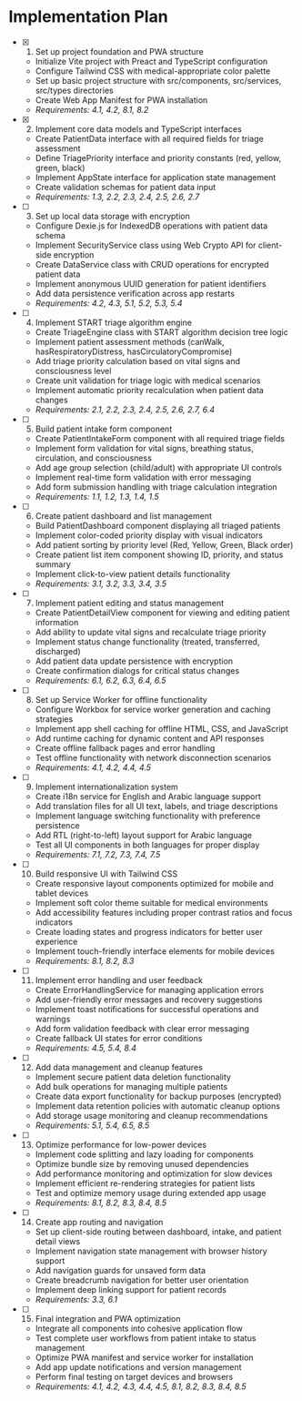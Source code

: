 # Implementation Plan

- [x] 1. Set up project foundation and PWA structure





  - Initialize Vite project with Preact and TypeScript configuration
  - Configure Tailwind CSS with medical-appropriate color palette
  - Set up basic project structure with src/components, src/services, src/types directories
  - Create Web App Manifest for PWA installation
  - _Requirements: 4.1, 4.2, 8.1, 8.2_

- [x] 2. Implement core data models and TypeScript interfaces





  - Create PatientData interface with all required fields for triage assessment
  - Define TriagePriority interface and priority constants (red, yellow, green, black)
  - Implement AppState interface for application state management
  - Create validation schemas for patient data input
  - _Requirements: 1.3, 2.2, 2.3, 2.4, 2.5, 2.6, 2.7_

- [ ] 3. Set up local data storage with encryption
  - Configure Dexie.js for IndexedDB operations with patient data schema
  - Implement SecurityService class using Web Crypto API for client-side encryption
  - Create DataService class with CRUD operations for encrypted patient data
  - Implement anonymous UUID generation for patient identifiers
  - Add data persistence verification across app restarts
  - _Requirements: 4.2, 4.3, 5.1, 5.2, 5.3, 5.4_

- [ ] 4. Implement START triage algorithm engine
  - Create TriageEngine class with START algorithm decision tree logic
  - Implement patient assessment methods (canWalk, hasRespiratoryDistress, hasCirculatoryCompromise)
  - Add triage priority calculation based on vital signs and consciousness level
  - Create unit validation for triage logic with medical scenarios
  - Implement automatic priority recalculation when patient data changes
  - _Requirements: 2.1, 2.2, 2.3, 2.4, 2.5, 2.6, 2.7, 6.4_

- [ ] 5. Build patient intake form component
  - Create PatientIntakeForm component with all required triage fields
  - Implement form validation for vital signs, breathing status, circulation, and consciousness
  - Add age group selection (child/adult) with appropriate UI controls
  - Implement real-time form validation with error messaging
  - Add form submission handling with triage calculation integration
  - _Requirements: 1.1, 1.2, 1.3, 1.4, 1.5_

- [ ] 6. Create patient dashboard and list management
  - Build PatientDashboard component displaying all triaged patients
  - Implement color-coded priority display with visual indicators
  - Add patient sorting by priority level (Red, Yellow, Green, Black order)
  - Create patient list item component showing ID, priority, and status summary
  - Implement click-to-view patient details functionality
  - _Requirements: 3.1, 3.2, 3.3, 3.4, 3.5_

- [ ] 7. Implement patient editing and status management
  - Create PatientDetailView component for viewing and editing patient information
  - Add ability to update vital signs and recalculate triage priority
  - Implement status change functionality (treated, transferred, discharged)
  - Add patient data update persistence with encryption
  - Create confirmation dialogs for critical status changes
  - _Requirements: 6.1, 6.2, 6.3, 6.4, 6.5_

- [ ] 8. Set up Service Worker for offline functionality
  - Configure Workbox for service worker generation and caching strategies
  - Implement app shell caching for offline HTML, CSS, and JavaScript
  - Add runtime caching for dynamic content and API responses
  - Create offline fallback pages and error handling
  - Test offline functionality with network disconnection scenarios
  - _Requirements: 4.1, 4.2, 4.4, 4.5_

- [ ] 9. Implement internationalization system
  - Create i18n service for English and Arabic language support
  - Add translation files for all UI text, labels, and triage descriptions
  - Implement language switching functionality with preference persistence
  - Add RTL (right-to-left) layout support for Arabic language
  - Test all UI components in both languages for proper display
  - _Requirements: 7.1, 7.2, 7.3, 7.4, 7.5_

- [ ] 10. Build responsive UI with Tailwind CSS
  - Create responsive layout components optimized for mobile and tablet devices
  - Implement soft color theme suitable for medical environments
  - Add accessibility features including proper contrast ratios and focus indicators
  - Create loading states and progress indicators for better user experience
  - Implement touch-friendly interface elements for mobile devices
  - _Requirements: 8.1, 8.2, 8.3_

- [ ] 11. Implement error handling and user feedback
  - Create ErrorHandlingService for managing application errors
  - Add user-friendly error messages and recovery suggestions
  - Implement toast notifications for successful operations and warnings
  - Add form validation feedback with clear error messaging
  - Create fallback UI states for error conditions
  - _Requirements: 4.5, 5.4, 8.4_

- [ ] 12. Add data management and cleanup features
  - Implement secure patient data deletion functionality
  - Add bulk operations for managing multiple patients
  - Create data export functionality for backup purposes (encrypted)
  - Implement data retention policies with automatic cleanup options
  - Add storage usage monitoring and cleanup recommendations
  - _Requirements: 5.1, 5.4, 6.5, 8.5_

- [ ] 13. Optimize performance for low-power devices
  - Implement code splitting and lazy loading for components
  - Optimize bundle size by removing unused dependencies
  - Add performance monitoring and optimization for slow devices
  - Implement efficient re-rendering strategies for patient lists
  - Test and optimize memory usage during extended app usage
  - _Requirements: 8.1, 8.2, 8.3, 8.4, 8.5_

- [ ] 14. Create app routing and navigation
  - Set up client-side routing between dashboard, intake, and patient detail views
  - Implement navigation state management with browser history support
  - Add navigation guards for unsaved form data
  - Create breadcrumb navigation for better user orientation
  - Implement deep linking support for patient records
  - _Requirements: 3.3, 6.1_

- [ ] 15. Final integration and PWA optimization
  - Integrate all components into cohesive application flow
  - Test complete user workflows from patient intake to status management
  - Optimize PWA manifest and service worker for installation
  - Add app update notifications and version management
  - Perform final testing on target devices and browsers
  - _Requirements: 4.1, 4.2, 4.3, 4.4, 4.5, 8.1, 8.2, 8.3, 8.4, 8.5_